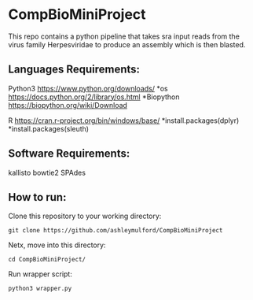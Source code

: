 # CompBioMiniProject

This repo contains a python pipeline that takes sra input reads from the virus family Herpesviridae to produce an assembly which is then blasted.

## Languages Requirements: 
Python3 https://www.python.org/downloads/
    *os https://docs.python.org/2/library/os.html
    *Biopython https://biopython.org/wiki/Download

R https://cran.r-project.org/bin/windows/base/
    *install.packages(dplyr)
    *install.packages(sleuth)

## Software Requirements: 
kallisto 
bowtie2 
SPAdes

## How to run:
Clone this repository to your working directory:

    git clone https://github.com/ashleymulford/CompBioMiniProject
    
Netx, move into this directory:
     
    cd CompBioMiniProject/
     
Run wrapper script:

    python3 wrapper.py 
